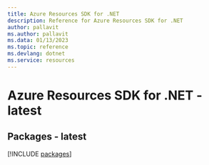 ```yaml
---
title: Azure Resources SDK for .NET
description: Reference for Azure Resources SDK for .NET
author: pallavit
ms.author: pallavit
ms.data: 01/13/2023
ms.topic: reference
ms.devlang: dotnet
ms.service: resources
---
```

# Azure Resources SDK for .NET - latest
## Packages - latest
[!INCLUDE [packages](resources-index.md)]